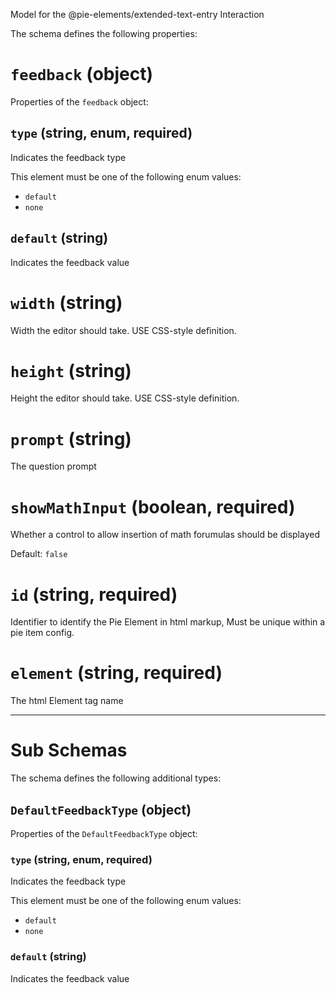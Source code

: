 Model for the @pie-elements/extended-text-entry Interaction

The schema defines the following properties:

# `feedback` (object)

Properties of the `feedback` object:

## `type` (string, enum, required)

Indicates the feedback type

This element must be one of the following enum values:

* `default`
* `none`

## `default` (string)

Indicates the feedback value

# `width` (string)

Width the editor should take. USE CSS-style definition.

# `height` (string)

Height the editor should take. USE CSS-style definition.

# `prompt` (string)

The question prompt

# `showMathInput` (boolean, required)

Whether a control to allow insertion of math forumulas should be displayed

Default: `false`

# `id` (string, required)

Identifier to identify the Pie Element in html markup, Must be unique within a pie item config.

# `element` (string, required)

The html Element tag name

---

# Sub Schemas

The schema defines the following additional types:

## `DefaultFeedbackType` (object)

Properties of the `DefaultFeedbackType` object:

### `type` (string, enum, required)

Indicates the feedback type

This element must be one of the following enum values:

* `default`
* `none`

### `default` (string)

Indicates the feedback value